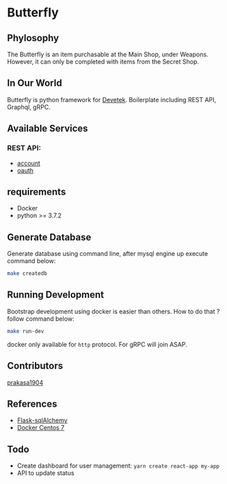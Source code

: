 # Butterfly

## Phylosophy

The Butterfly is an item purchasable at the Main Shop, under Weapons. However, it can only be completed with items from the Secret Shop.

## In Our World

Butterfly is python framework for [Devetek](http://devetek.com). Boilerplate including REST API, Graphql, gRPC.

## Available Services

### REST API:

- [account](https://github.com/devetek/Butterfly/tree/master/docs/account)
- [oauth](https://github.com/devetek/Butterfly/tree/master/docs/oauth)

## requirements

- Docker
- python >= 3.7.2

## Generate Database

Generate database using command line, after mysql engine up execute command below:

```sh
make createdb
```

## Running Development

Bootstrap development using docker is easier than others. How to do that ? follow command below:

```sh
make run-dev
```

docker only available for `http` protocol. For gRPC will join ASAP.

## Contributors

[prakasa1904](https://github.com/prakasa1904)

## References

- [Flask-sqlAlchemy](https://flask-sqlalchemy.palletsprojects.com/en/2.x/queries/)
- [Docker Centos 7](<https://github.com/NaturalHistoryMuseum/scratchpads2/wiki/Install-Docker-and-Docker-Compose-(Centos-7)>)

## Todo

- Create dashboard for user management: `yarn create react-app my-app`
- API to update status
